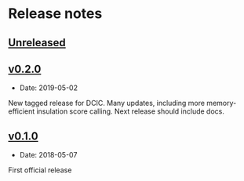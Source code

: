 # Release notes

## [Unreleased](https://github.com/mirnylab/cooltools/compare/v0.2.0...HEAD)


## [v0.2.0](https://github.com/mirnylab/cooltools/compare/v0.1.0...v0.2.0)

* Date: 2019-05-02

New tagged release for DCIC. Many updates, including more memory-efficient insulation score calling. Next release should include docs.


## [v0.1.0](https://github.com/mirnylab/cooltools//releases/tag/v0.1.0)

* Date: 2018-05-07

First official release
